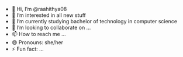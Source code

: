 - 👋 Hi, I’m @raahithya08
- 👀 I’m interested in all new stuff
- 🌱 I’m currently studying
  bachelor of technology in computer science 
- 💞️ I’m looking to collaborate on ...
- 📫 How to reach me ...
- 😄 Pronouns: she/her
- ⚡ Fun fact: ...

<!---
raahithya08/raahithya08 is a ✨ special ✨ repository because its `README.md` (this file) appears on your GitHub profile.
You can click the Preview link to take a look at your changes.
--->
